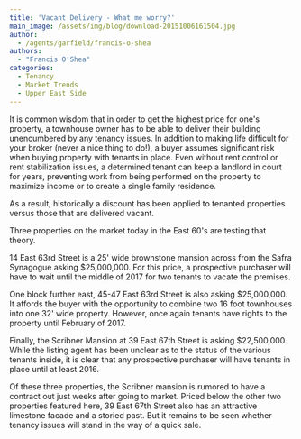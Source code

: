 ```yaml
---
title: 'Vacant Delivery - What me worry?'
main_image: /assets/img/blog/download-20151006161504.jpg
author:
  - /agents/garfield/francis-o-shea
authors:
  - "Francis O'Shea"
categories:
  - Tenancy
  - Market Trends
  - Upper East Side
---
```

<p>It is common wisdom that in order to get the highest price for one's property, a townhouse owner has to be able to deliver their building unencumbered by any tenancy issues. In addition to making life difficult for your broker (never a nice thing to do!), a buyer assumes significant risk when buying property with tenants in place. Even without rent control or rent stabilization issues, a determined tenant can keep a landlord in court for years, preventing work from being performed on the property to maximize income or to create a single family residence.</p><p>As a result, historically a discount has been applied to tenanted properties versus those that are delivered vacant.<br></p><p>Three properties on the market today in the East 60's are testing that theory.<br></p><p>14 East 63rd Street is a 25' wide brownstone mansion across from the Safra Synagogue asking $25,000,000. For this price, a prospective purchaser will have to wait until the middle of 2017 for two tenants to vacate the premises. <br></p><p>One block further east, 45-47 East 63rd Street is also asking $25,000,000. It affords the buyer with the opportunity to combine two 16 foot townhouses into one 32' wide property. However, once again tenants have rights to the property until February of 2017.<br></p><p>Finally, the Scribner Mansion at 39 East 67th Street is asking $22,500,000. While the listing agent has been unclear as to the status of the various tenants inside, it is clear that any prospective purchaser will have tenants in place until at least 2016.<br></p><p>Of these three properties, the Scribner mansion is rumored to have a contract out just weeks after going to market. Priced below the other two properties featured here, 39 East 67th Street also has an attractive limestone facade and a storied past. But it remains to be seen whether tenancy issues will stand in the way of a quick sale.<span></span><br></p>